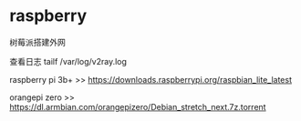 # raspberry
树莓派搭建外网

查看日志
tailf /var/log/v2ray.log

raspberry pi 3b+ >> https://downloads.raspberrypi.org/raspbian_lite_latest

orangepi zero  >>  https://dl.armbian.com/orangepizero/Debian_stretch_next.7z.torrent
